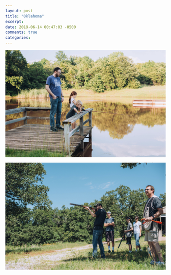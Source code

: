 ```yaml
---
layout: post
title: "Oklahoma"
excerpt: 
date: 2019-06-14 00:47:03 -0500
comments: true
categories: 
---
```


![](/assets/2019/06/DSC_0609.jpg)

![](/assets/2019/06/DSC_0760.jpg)
